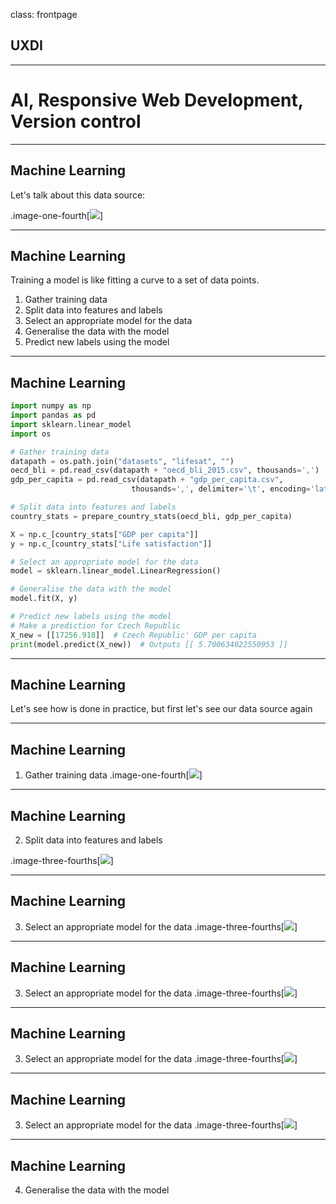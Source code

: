 class: frontpage

<div>
  <h2>UXDI</h2>
  <hr/>
  <h1>AI, Responsive Web Development, Version control</h1>
</div>

---

## Machine Learning

Let's talk about this data source:

.image-one-fourth[![](https://pataruco.s3.amazonaws.com/ga/ai/ai-data-source.png)]

---

## Machine Learning

Training a model is like fitting a curve to a set of data points.

1. Gather training data
2. Split data into features and labels
3. Select an appropriate model for the data
4. Generalise the data with the model
5. Predict new labels using the model

---

## Machine Learning

```python
import numpy as np
import pandas as pd
import sklearn.linear_model
import os

# Gather training data
datapath = os.path.join("datasets", "lifesat", "")
oecd_bli = pd.read_csv(datapath + "oecd_bli_2015.csv", thousands=',')
gdp_per_capita = pd.read_csv(datapath + "gdp_per_capita.csv",
                           thousands=',', delimiter='\t', encoding='latin1', na_values="n/a")

# Split data into features and labels
country_stats = prepare_country_stats(oecd_bli, gdp_per_capita)

X = np.c_[country_stats["GDP per capita"]]
y = np.c_[country_stats["Life satisfaction"]]

# Select an appropriate model for the data
model = sklearn.linear_model.LinearRegression()

# Generalise the data with the model
model.fit(X, y)

# Predict new labels using the model
# Make a prediction for Czech Republic
X_new = [[17256.918]]  # Czech Republic' GDP per capita
print(model.predict(X_new))  # Outputs [[ 5.700634022550953 ]]
```

---

## Machine Learning

Let's see how is done in practice, but first let's see our data source again

---

## Machine Learning

1. Gather training data
   .image-one-fourth[![](https://pataruco.s3.amazonaws.com/ga/ai/ai-data-source.png)]

---

## Machine Learning

2. Split data into features and labels

.image-three-fourths[![](https://pataruco.s3.amazonaws.com/ga/ai/split-into-features-labels.png)]

---

## Machine Learning

3. Select an appropriate model for the data
   .image-three-fourths[![](https://pataruco.s3.amazonaws.com/ga/ai/select-model-1.png)]

---

## Machine Learning

3. Select an appropriate model for the data
   .image-three-fourths[![](https://pataruco.s3.amazonaws.com/ga/ai/select-model-2.png)]

---

## Machine Learning

3. Select an appropriate model for the data
   .image-three-fourths[![](https://pataruco.s3.amazonaws.com/ga/ai/select-model-3.png)]

---

## Machine Learning

3. Select an appropriate model for the data
   .image-three-fourths[![](https://pataruco.s3.amazonaws.com/ga/ai/select-model-4.png)]

---

## Machine Learning

4. Generalise the data with the model
